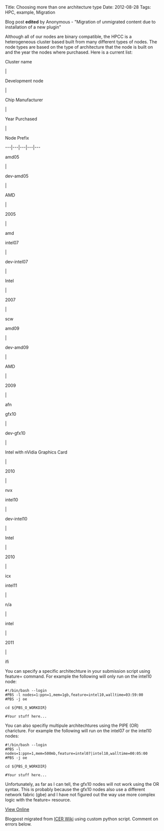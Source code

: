 Title: Choosing more than one architecture type
Date: 2012-08-28
Tags: HPC, example, Migration

Blog post **edited** by Anonymous \- "Migration of unmigrated content due to
installation of a new plugin"

Although all of our nodes are binary compatible, the HPCC is a heterogeneous
cluster based built from many different types of nodes. The node types are
based on the type of architecture that the node is built on and the year the
nodes where purchased. Here is a current list:

Cluster name

|

Development node

|

Chip Manufacturer

|

Year Purchased

|

Node Prefix  
  
---|---|---|---|---  
  
amd05

|

dev-amd05

|

AMD

|

2005

|

amd  
  
intel07

|

dev-intel07

|

Intel

|

2007

|

scw  
  
amd09

|

dev-amd09

|

AMD

|

2009

|

afn  
  
gfx10

|

dev-gfx10

|

Intel with nVidia Graphics Card

|

2010

|

nvx  
  
intel10

|

dev-intel10

|

Intel

|

2010

|

icx  
  
intel11

|

n/a

|

intel

|

2011

|

ifi  
  
You can specify a specific architechture in your submission script using
feature= command. For example the following will only run on the intel10 node:

    
    
    #!/bin/bash --login
    #PBS -l nodes=1:ppn=1,mem=1gb,feature=intel10,walltime=03:59:00
    #PBS -j oe
    
    cd ${PBS_O_WORKDIR}
    
    #Your stuff here...
    
    

You can also specifiy multipule architechtures using the PIPE (OR) charicture.
For example the following will run on the intel07 or the intel10 nodes:

    
    
    #!/bin/bash --login
    #PBS -l nodes=1:ppn=1,mem=500mb,feature=intel07|intel10,walltime=00:05:00
    #PBS -j oe
    
    cd ${PBS_O_WORKDIR}
    
    #Your stuff here...
    

Unfortunately, as far as I can tell, the gfx10 nodes will not work using the
OR syntax. This is probably because the gfx10 nodes also use a different
network fabric (gbe) and I have not figured out the way use more complex logic
with the feature= resource.

[View
Online](https://wiki.hpcc.msu.edu/display/~colbrydi@msu.edu/2012/08/28/Choosing+more+than+one+architecture+type)

Blogpost migrated from [ICER Wiki](https://wiki.hpcc.msu.edu/display/~colbrydi@msu.edu/2012/08/28/Choosing+more+than+one+architecture+type) using custom python script. Comment on errors below.
